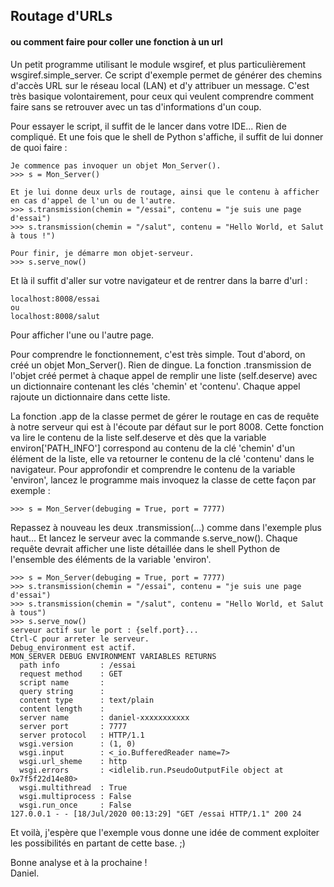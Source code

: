 ## Routage d'URLs
#### ou comment faire pour coller une fonction à un url

Un petit programme utilisant le module wsgiref, et plus particulièrement wsgiref.simple_server. Ce script d'exemple permet de générer des chemins d'accès URL sur le réseau local (LAN) et d'y attribuer un message. C'est très basique volontairement, pour ceux qui veulent comprendre comment faire sans se retrouver avec un tas d'informations d'un coup.  

Pour essayer le script, il suffit de le lancer dans votre IDE... Rien de compliqué. Et une fois que le shell de Python s'affiche, il suffit de lui donner de quoi faire :  
    
    Je commence pas invoquer un objet Mon_Server().
    >>> s = Mon_Server()
  
    Et je lui donne deux urls de routage, ainsi que le contenu à afficher en cas d'appel de l'un ou de l'autre. 
    >>> s.transmission(chemin = "/essai", contenu = "je suis une page d'essai")
    >>> s.transmission(chemin = "/salut", contenu = "Hello World, et Salut à tous !")
  
    Pour finir, je démarre mon objet-serveur.
    >>> s.serve_now()

Et là il suffit d'aller sur votre navigateur et de rentrer dans la barre d'url :  

    localhost:8008/essai
    ou
    localhost:8008/salut

Pour afficher l'une ou l'autre page.  

Pour comprendre le fonctionnement, c'est très simple. Tout d'abord, on créé un objet Mon_Server(). Rien de dingue. La fonction .transmission de l'objet créé permet à chaque appel de remplir une liste (self.deserve) avec un dictionnaire contenant les clés 'chemin' et 'contenu'. Chaque appel rajoute un dictionnaire dans cette liste.  

La fonction .app de la classe permet de gérer le routage en cas de requête à notre serveur qui est à l'écoute par défaut sur le port 8008. Cette fonction va lire le contenu de la liste self.deserve et dès que la variable environ['PATH_INFO'] correspond au contenu de la clé 'chemin' d'un élément de la liste, elle va retourner le contenu de la clé 'contenu' dans le navigateur. Pour approfondir et comprendre le contenu de la variable 'environ', lancez le programme mais invoquez la classe de cette façon par exemple :  

    >>> s = Mon_Server(debuging = True, port = 7777)

Repassez à nouveau les deux .transmission(...) comme dans l'exemple plus haut... Et lancez le serveur avec la commande s.serve_now(). Chaque requête devrait afficher une liste détaillée dans le shell Python de l'ensemble des éléments de la variable 'environ'.  

    >>> s = Mon_Server(debuging = True, port = 7777)
    >>> s.transmission(chemin = "/essai", contenu = "je suis une page d'essai")
    >>> s.transmission(chemin = "/salut", contenu = "Hello World, et Salut à tous")
    >>> s.serve_now()
    serveur actif sur le port : {self.port}...
    Ctrl-C pour arreter le serveur.
    Debug_environment est actif.
    MON_SERVER DEBUG ENVIRONMENT VARIABLES RETURNS
      path info         : /essai
      request method    : GET
      script name       : 
      query string      : 
      content type      : text/plain
      content length    : 
      server name       : daniel-xxxxxxxxxxx
      server port       : 7777
      server protocol   : HTTP/1.1
      wsgi.version      : (1, 0)
      wsgi.input        : <_io.BufferedReader name=7>
      wsgi.url_sheme    : http
      wsgi.errors       : <idlelib.run.PseudoOutputFile object at 0x7f5f22d14e80>
      wsgi.multithread  : True
      wsgi.multiprocess : False
      wsgi.run_once     : False
    127.0.0.1 - - [18/Jul/2020 00:13:29] "GET /essai HTTP/1.1" 200 24

Et voilà, j'espère que l'exemple vous donne une idée de comment exploiter les possibilités en partant de cette base. ;)  

Bonne analyse et à la prochaine !  
Daniel.  


